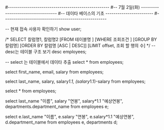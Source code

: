 ﻿#--------------------------------------------------- 
#-- 7월 2일(화)  -----------------------------------
#-- 데이타 베이스의 기초 ------------------------
#----------------------------------------------------

-- 현재 접속 사용자 확인하기
show user;

/*
SELECT 칼럼명1, 칼럼명2
[FROM 테이블명 ]
[WHERE 조회조건 ]
[GROUP BY 칼럼명]
[ORDER BY 칼럼명 [ASC | DESC]]
[LIMIT offset, 조회 할 행의 수]
*/
-- desc는 테이블 구조 보기
desc employees;

-- select 는 테이블에서 데이타 추출
select * 
from employees;

select first_name, email, salary 
from employees;

select last_name, salary, salary*1.1, (salary*1.1)-salary
from employees;

select * from employees;

select last_name "이름", salary "연봉", salary*1.1 "예상연봉", departments.department_name
from employees e;

select e.last_name "이름", e.salary "연봉", e.salary*1.1 "예상연봉", d.department_name
from employees e, departments d;